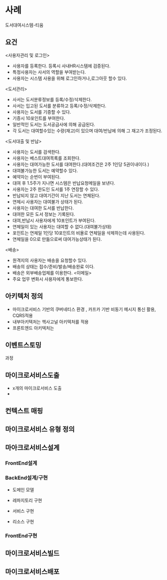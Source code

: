 # 사례
도서대여시스템-티움

## 요건
<사용자관리 및 로그인>
- 사용자를 등록한다. 등록시 사내HR시스템에 검증된다.
- 특정사용자는 사서의 역할을 부여받는다.
- 사용자는 시스템 사용을 위해 로그인하거나,로그아웃 할수 있다.

<도서관리>
- 사서는 도서분류정보를 등록/수정/삭제한다.
- 사서는 입고된 도서를 분류하고 등록/수정/삭제한다.
- 사용자는 도서를 기증할 수 있다.
- 기증시 10포인트를 부여한다.
- 일반적인 도서는 도서공급사에 의해 공급된다.
- 각 도서는 대여할수있는 수량(재고)이 있으며 대여/반납에 의해 그 재고가 조정된다.

<도서대출 및 반납>
- 사용자는 도서를 검색한다.
- 사용자는 베스트대여목록를 조회한다.
- 사용자는 대여가능한 도서를 대여한다.(대여조건은 2주 1인당 5권이내이다.)
- 대여불가능한 도서는 예약할수 있다.
- 예약자는 순번이 부여된다.
- 대여 후 1.5주가 지나면 시스템은 반납요청메일을 보낸다.
- 사용자는 2주 한도인 도서를 1주 연장할 수 있다.
- 반납되지 않고 대여기간이 지난 도서는 연체된다.
- 연체시 사용자는 대여불가 상태가 된다.
- 사용자는 대여한 도서를 반납한다.
- 대여한 모든 도서 정보는 기록된다.
- 대여,반납시 사용자에게 10포인트가 부여된다.
- 연체일이 있는 사용자는 대여할 수 없다.(대여불가상태)
- 포인트는 연체일 1인당 10포인트의 비욜로 연체일을 삭제하는데 사용된다.
- 연체일을 0으로 만듦으로써 대여가능상태가 된다.

<배송>
- 원격지의 사용자는 배송을 요청할수 있다.
- 배송의 상태는 접수/준비/발송/배송완료 이다.
- 배송은 외부배송업체를 이용한다.
<이메일>
- 주요 업무 변화시 사용자에게 통보한다.

## 아키텍처 정의
- 마이크로서비스 기반의 쿠버네티스 환경 , 카프카 기반 비동기 메시지 통신 활용, CQRS적용
- 내부아키텍처는 헥사고널 아키텍처를 적용
- 프론트엔드 아키텍처는


## 이벤트스토밍
과정

## 마이크로서비스도출
- x개의 마이크로서비스 도출
- 

## 컨텍스트 매핑


## 마이크로서비스 유형 정의

## 마아크로서비스설계

### FrontEnd설계






### BackEnd설계/구현
- 도메인 모델

- 레파지토리 구현
- 서비스 구현
- 리소스 구현
### FrontEnd구현



## 마이크로서비스빌드

## 마이크로서비스배포

